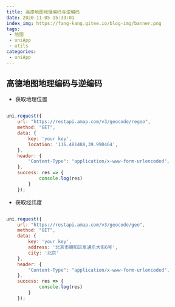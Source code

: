 ```yaml
---
title: 高德地图地理编码与逆编码
date: 2020-11-05 15:33:01
index_img: https://fang-kang.gitee.io/blog-img/banner.png
tags:
 - 地图
 - uniApp
 - utils
categories:
 - uniApp
---
```


## 高德地图地理编码与逆编码

- 获取地理位置

<!-- more -->

``` javascript

uni.request({
	url: "https://restapi.amap.com/v3/geocode/regeo",
	method: "GET",
	data: {
		key: 'your key',
		location: '116.481488,39.990464',
	},
	header: {
		"Content-Type": "application/x-www-form-urlencoded",
	},
	success: res => {
			console.log(res)
		}
	});

```

<!-- more -->

- 获取经纬度

``` javascript

uni.request({
	url: "https://restapi.amap.com/v3/geocode/geo",
	method: "GET",
	data: {
		key: 'your key',
		address: '北京市朝阳区阜通东大街6号',
		city: '北京'
	},
	header: {
		"Content-Type": "application/x-www-form-urlencoded",
	},
	success: res => {
			console.log(res)
		}
	});

```


